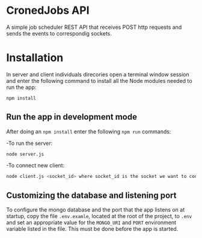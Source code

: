 # CronedJobs API

A simple job scheduler REST API that receives POST http requests and sends the events to correspondig sockets.

# Installation

In server and client individuals direcories open a terminal window session and enter the following command to install all the Node modules needed to run the app:

```sh
npm install
```
## Run the app in development mode

After doing an `npm install` enter the following `npm run` commands:

-To run the server:
```sh
node server.js
```
-To connect new client:
```sh
node client.js <socket_id> where socket_id is the socket we want to connect.
```
## Customizing the database and listening port

To configure the mongo database and the port that the app listens on at startup, copy the file `.env.examle`, located at the root of the project, to `.env` and set an appropriate value for the `MONGO_URI` and `PORT` environment variable listed in the file. This must be done before the app is started.
